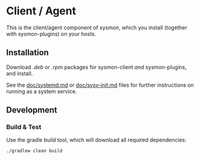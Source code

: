 # Client / Agent

This is the client/agent component of sysmon, which you install (together with sysmon-plugins) on your hosts.

## Installation

Download *.deb* or *.rpm* packages for sysmon-client *and* sysmon-plugins, and install.

See the [doc/systemd.md](doc/systemd.md) or [doc/sysv-init.md](doc/sysv-init.md) files for further instructions on running as a system service.

## Development

### Build & Test

Use the gradle build tool, which will download all required dependencies:

```shell
./gradlew clean build
```
